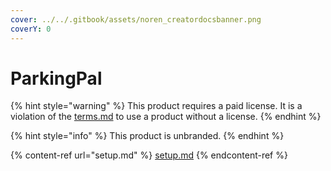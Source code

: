 ```yaml
---
cover: ../../.gitbook/assets/noren_creatordocsbanner.png
coverY: 0
---
```


# ParkingPal

{% hint style="warning" %}
This product requires a paid license. It is a violation of the [terms.md](../../gs/terms.md "mention") to use a product without a license.
{% endhint %}

{% hint style="info" %}
This product is unbranded.
{% endhint %}

{% content-ref url="setup.md" %}
[setup.md](setup.md)
{% endcontent-ref %}
